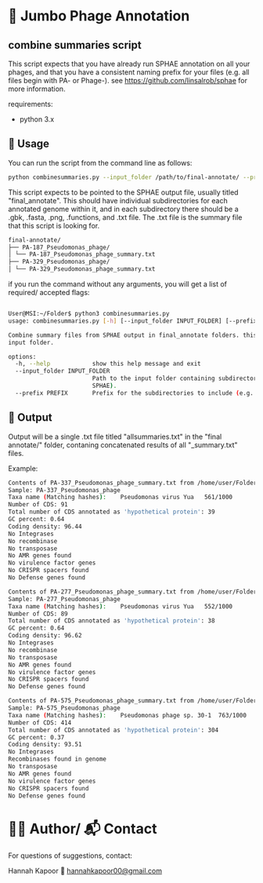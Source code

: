 # 🧬 Jumbo Phage Annotation

## combine summaries script

This script expects that you have already run SPHAE annotation on all your phages, and that you have a consistent naming prefix for your files (e.g. all files begin with PA- or Phage-). 
see https://github.com/linsalrob/sphae for more information. 

requirements: 
- python 3.x


## 🚀 Usage

You can run the script from the command line as follows:

```bash
python combinesummaries.py --input_folder /path/to/final-annotate/ --prefix PA-

```
This script expects to be pointed to the SPHAE output file, usually titled "final_annotate". This should have individual subdirectories for each annotated genome within it, and in each subdirectory there should be a .gbk, .fasta, .png, .functions, and .txt file. The .txt file is the summary file that this script is looking for. 

```bash 
final-annotate/
├── PA-187_Pseudomonas_phage/
│ └── PA-187_Pseudomonas_phage_summary.txt
├── PA-329_Pseudomonas_phage/
│ └── PA-329_Pseudomonas_phage_summary.txt

```

if you run the command without any arguments, you will get a list of required/ accepted flags: 

```bash 

User@MSI:~/Folder$ python3 combinesummaries.py
usage: combinesummaries.py [-h] [--input_folder INPUT_FOLDER] [--prefix PREFIX]

Combine summary files from SPHAE output in final_annotate folders. this will output a single txt file titled 'allsummaries.txt' in the
input folder.

options:
  -h, --help            show this help message and exit
  --input_folder INPUT_FOLDER
                        Path to the input folder containing subdirectories with summary files (usually titled 'final_annotate' by
                        SPHAE).
  --prefix PREFIX       Prefix for the subdirectories to include (e.g. PA-, KA-, Phage-).
```

## 📝 Output

Output will be a single .txt file titled "allsummaries.txt" in the "final annotate/" folder, contaning concatenated results of all "_summary.txt" files.

Example: 
```bash
Contents of PA-337_Pseudomonas_phage_summary.txt from /home/user/Folder/Phage_Fasta_Files/PA_genomes/example/final-annotate/PA-337_Pseudomonas_phage:
Sample: PA-337_Pseudomonas_phage
Taxa name (Matching hashes):	Pseudomonas virus Yua	561/1000
Number of CDS: 91
Total number of CDS annotated as 'hypothetical protein': 39
GC percent: 0.64
Coding density: 96.44
No Integrases
No recombinase
No transposase
No AMR genes found
No virulence factor genes
No CRISPR spacers found
No Defense genes found

Contents of PA-277_Pseudomonas_phage_summary.txt from /home/user/Folder/Phage_Fasta_Files/PA_genomes/example/final-annotate/PA-277_Pseudomonas_phage:
Sample: PA-277_Pseudomonas_phage
Taxa name (Matching hashes):	Pseudomonas virus Yua	552/1000
Number of CDS: 89
Total number of CDS annotated as 'hypothetical protein': 38
GC percent: 0.64
Coding density: 96.62
No Integrases
No recombinase
No transposase
No AMR genes found
No virulence factor genes
No CRISPR spacers found
No Defense genes found

Contents of PA-575_Pseudomonas_phage_summary.txt from /home/user/Folder/Phage_Fasta_Files/PA_genomes/example/final-annotate/PA-575_Pseudomonas_phage:
Sample: PA-575_Pseudomonas_phage
Taxa name (Matching hashes):	Pseudomonas phage sp. 30-1	763/1000
Number of CDS: 414
Total number of CDS annotated as 'hypothetical protein': 304
GC percent: 0.37
Coding density: 93.51
No Integrases
Recombinases found in genome
No transposase
No AMR genes found
No virulence factor genes
No CRISPR spacers found
No Defense genes found
```

# 🙋‍♀️ Author/ 📬 Contact

For questions of suggestions, contact: 

Hannah Kapoor
📧 hannahkapoor00@gmail.com 


